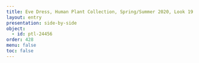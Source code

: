 ```yaml
---
title: Eve Dress, Human Plant Collection, Spring/Summer 2020, Look 19
layout: entry
presentation: side-by-side
object:
  - id: ptl-24456
order: 428
menu: false
toc: false
---
```

